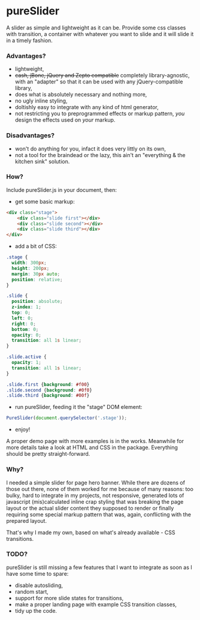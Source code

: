 # pureSlider
A slider as simple and lightweight as it can be. Provide some css classes with transition, a container with whatever you want to slide and it will slide it in a timely fashion.

### Advantages?
- lightweight,
- ~~cash, jBone, jQuery and Zepto compatible~~ completely library-agnostic, with an "adapter" so that it can be used with any jQuery-compatible library,
- does what is absolutely necessary and nothing more,
- no ugly inline styling,
- doltishly easy to integrate with any kind of html generator,
- not restricting you to preprogrammed effects or markup pattern, *you* design the effects used on *your* markup.

### Disadvantages?
- won't do anything for you, infact it does very littly on its own,
- not a tool for the braindead or the lazy, this ain't an "everything & the kitchen sink" solution.

### How?
Include pureSlider.js in your document, then:
- get some basic markup:
```html
<div class="stage">
	<div class="slide first"></div>
	<div class="slide second"></div>
	<div class="slide third"></div>
</div>
```
- add a bit of CSS:
```css
.stage {
  width: 300px;
  height: 200px;
  margin: 30px auto;
  position: relative;
}

.slide {
  position: absolute;
  z-index: 1;
  top: 0;
  left: 0;
  right: 0;
  bottom: 0;
  opacity: 0;
  transition: all 1s linear;
}

.slide.active {
  opacity: 1;
  transition: all 1s linear;
}

.slide.first {background: #f00}
.slide.second {background: #0f0}
.slide.third {background: #00f}
```

- run pureSlider, feeding it the "stage" DOM element:
```javascript
PureSlider(document.querySelector('.stage'));
```

- enjoy!

A proper demo page with more examples is in the works. Meanwhile for more details take a look at HTML and CSS in the package. Everything should be pretty straight-forward.

### Why?
I needed a simple slider for page hero banner. While there are dozens of those out there, none of them worked for me because of many reasons: too bulky, hard to integrate in my projects, not responsive, generated lots of javascript (mis)calculated inline crap styling that was breaking the page layout or the actual slider content they supposed to render or finally requiring some special markup pattern that was, again, conflicting with the prepared layout.

That's why I made my own, based on what's already available - CSS transitions.

### TODO?
pureSlider is still missing a few features that I want to integrate as soon as I have some time to spare:
- disable autosliding,
- random start,
- support for more slide states for transitions,
- make a proper landing page with example CSS transition classes,
- tidy up the code.
